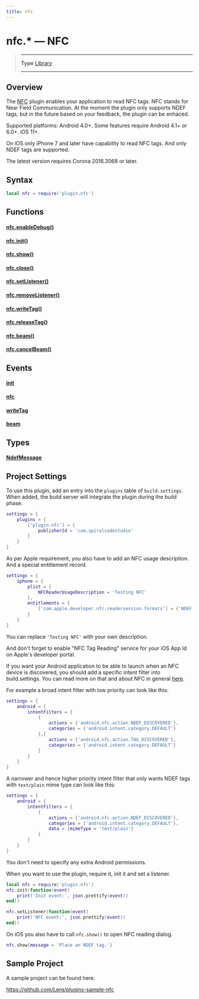 ```yaml
---
title: nfc
---
```

# nfc.* &mdash; NFC

> --------------------- ------------------------------------------------------------------------------------------
> __Type__              [Library](https://docs.coronalabs.com/api/type/library.html)
> --------------------- ------------------------------------------------------------------------------------------


## Overview

The [NFC](https://marketplace.coronalabs.com/plugin/nfc) plugin enables your application to read NFC tags. NFC stands for Near Field Communication. At the moment the plugin only supports NDEF tags, but in the future based on your feedback, the plugin can be enhaced.

Supported platforms: Android 4.0+. Some features require Android 4.1+ or 6.0+. iOS 11+.

On iOS only iPhone 7 and later have capability to read NFC tags. And only NDEF tags are supported.

The latest version requires Corona 2016.3068 or later.

## Syntax
```lua
local nfc = require('plugin.nfc')  
```
## Functions

#### [nfc.enableDebug()](/plugin/nfc/enableDebug)

#### [nfc.init()](/plugin/nfc/init)

#### [nfc.show()](/plugin/nfc/show)

#### [nfc.close()](/plugin/nfc/close)

#### [nfc.setListener()](/plugin/nfc/setListener)

#### [nfc.removeListener()](/plugin/nfc/removeListener)

#### [nfc.writeTag()](/plugin/nfc/writeTag)

#### [nfc.releaseTag()](/plugin/nfc/releaseTag)

#### [nfc.beam()](/plugin/nfc/beam)

#### [nfc.cancelBeam()](/plugin/nfc/cancelBeam)

## Events

#### [init](/plugin/nfc/event/init/)

#### [nfc](/plugin/nfc/event/nfc/)

#### [writeTag](/plugin/nfc/event/writeTag/)

#### [beam](/plugin/nfc/event/beam/)

## Types

#### [NdefMessage](/plugin/nfc/type/NdefMessage/)

## Project Settings

To use this plugin, add an entry into the `plugins` table of `build.settings`. When added, the build server will integrate the plugin during the build phase.
```lua
settings = {
    plugins = {
        ['plugin.nfc'] = {
            publisherId = 'com.spiralcodestudio'
        }
    }
}
```

As per Apple requirement, you also have to add an NFC usage description. And a special entitlement record.
```lua
settings = {
    iphone = {
        plist = {
            NFCReaderUsageDescription = 'Testing NFC'
        },
        entitlements = {
			['com.apple.developer.nfc.readersession.formats'] = {'NDEF'}
		}
    }
}
```

You can replace `'Testing NFC'` with your own description.

And don't forget to enable "NFC Tag Reading" service for your iOS App Id on Apple's developer portal.

If you want your Android application to be able to launch when an NFC device is discovered, you should add a specific intent filter into build.settings. You can read more on that and about NFC in general [here](http://developer.android.com/guide/topics/connectivity/nfc/nfc.html).

For example a broad intent filter with low priority can look like this:
```lua
settings = {
	android = {
        intentFilters = {
            {
                actions = {'android.nfc.action.NDEF_DISCOVERED'},
                categories = {'android.intent.category.DEFAULT'}
            },{
                actions = {'android.nfc.action.TAG_DISCOVERED'},
                categories = {'android.intent.category.DEFAULT'}
            }
        }
    }
}
```
A narrower and hence higher priority intent filter that only wants NDEF tags with `text/plain` mime type can look like this:
```lua
settings = {
	android = {
        intentFilters = {
            {
                actions = {'android.nfc.action.NDEF_DISCOVERED'},
                categories = {'android.intent.category.DEFAULT'},
                data = {mimeType = 'text/plain'}
            }
        }
    }
}
```

You don't need to specify any extra Android permissions.

When you want to use the plugin, require it, init it and set a listener.
```lua
local nfc = require('plugin.nfc')  
nfc.init(function(event)  
    print('Init event:', json.prettify(event))
end))

nfc.setListener(function(event)  
    print('NFC event:', json.prettify(event))
end))
```

On iOS you also have to call `nfc.show()` to open NFC reading dialog.
```lua
nfc.show{message = 'Place an NDEF tag.'}
```

## Sample Project

A sample project can be found here.

https://github.com/Lerg/plugins-sample-nfc